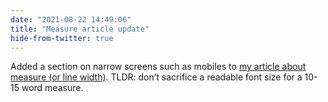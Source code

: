 ```yaml
---
date: "2021-08-22 14:49:06"
title: "Measure article update"
hide-from-twitter: true
---
```


Added a section on narrow screens such as mobiles to [my article about measure (or line width)](../../posts/getting-measure-right/). TLDR: don’t sacrifice a readable font size for a 10-15 word measure.

